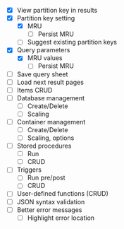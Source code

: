 - [x] View partition key in results
- [x] Partition key setting
	- [x] MRU
		- [ ] Persist MRU
	- [ ] Suggest existing partition keys
- [x] Query parameters
	- [x] MRU values
		- [ ] Persist MRU
- [ ] Save query sheet
- [ ] Load next result pages
- [ ] Items CRUD
- [ ] Database management
	- [ ] Create/Delete
	- [ ] Scaling
- [ ] Container management
	- [ ] Create/Delete
	- [ ] Scaling, options
- [ ] Stored procedures
	- [ ] Run
	- [ ] CRUD
- [ ] Triggers
	- [ ] Run pre/post
	- [ ] CRUD
- [ ] User-defined functions (CRUD)
- [ ] JSON syntax validation
- [ ] Better error messages
	- [ ] Highlight error location

